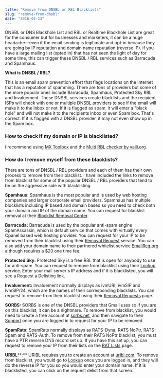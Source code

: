 ```yaml
---
title: "Remove from DNSBL or RBL Blacklists"
slug: "remove-from-dnsbl"
date: "2016-02-13"
---
```


DNSBL or DNS Blackhole List and RBL or Realtime Blackhole List are great for the consumer but for businesses and marketers, it can be a huge headache—even if the email sending is legitimate and opt-in because they are going by IP reputation and domain name reputation (reverse IP). If you have a large mailing list (opted in) that has not seen the light of day for some time, this can trigger these DNSBL / RBL services such as Barracuda and Spamhaus.

**What is DNSBL / RBL?**

This is an email spam prevention effort that flags locations on the Internet that has a reputation of spamming. There are tons of providers but some of the more popular ones include Barracuda, Spamhaus, Protected Sky RBL and Invaluement. These DNSBL services create blacklists and the recipient ISPs will check with one or multiple DNSBL providers to see if the email will make it to the Inbox or not. If it is flagged as spam, it will enter a "black hole" and will not make it to the recipients Inbox or even Spam box. That's correct. If it is flagged with a DNSBL provider, it may not even show up in the Spam box.

### **How to check if my domain or IP is blacklisted?**

I recommend using [MX Toolbox](http://mxtoolbox.com/SuperTool.aspx) and the [Multi RBL checker by valli.org](http://mxtoolbox.com/SuperTool.aspx).

### **How do I remove myself from these blacklists?**

There are tons of DNSBL / RBL providers and each of them has their own process to remove from their blacklist. I have included the links to remove from blacklist for some of the popular DNSBL / RBL providers that tend to be on the aggressive side with blacklisting.

**Spamhaus:** Spamhaus is the most popular and is used by web hosting companies and larger corporate email providers. Spamhaus has multiple blocklists including IP based and domain based so you need to check both your domain and IP of the domain name. You can request for blacklist removal at their [Blocklist Removal Center](https://www.spamhaus.org/lookup/).

**Barracuda:** Barracuda is used by the popular anti-spam engine SpamAssassin, which is default service that comes with virtually every Cpanel based web hosting provider. You can request for your IP to be removed from their blacklist using their [Removal Request](http://www.barracudacentral.org/rbl/removal-request) service. You can also add your domain name to their partnered whitelist service [EmailReg.org](http://www.emailreg.org/index.cgi) although requires a $20 one time fee.

**Protected Sky:** Protected Sky is a free RBL that is open for anybody to use for anti-spam. You can request to remove from blacklist using their [Lookup](http://psky.me/check/) service. Enter your mail server's IP address and if it is blacklisted, you will see a Request a Delisting link.

**Invaluement:** Invaluement normally displays as ivmURI, ivmSIP and ivmSIP/24, which are the names of their corresponding blacklists. You can request to remove from their blacklist using their [Removal Requests](http://www.invaluement.com/removal/) page.

**SORBS:** SORBS is one of the DNSBL providers that Gmail uses so if you are on this blacklist, it can be a nightmare. To remove from blacklist, you would need to create a free account at [sorbs.net](http://www.sorbs.net), and then navigate to their [Support](http://www.sorbs.net/cgi-bin/support) once you are logged in to request for your IP to be removed.

**SpamRats:** SpamRats normally displays as RATS-Dyna, RATS NoPtr, RATS-Spam and RATS-Auth. To remove from their RATS NoPtr blacklist, you must have a PTR reverse DNS record set up. If you have this set up, you can request to remove your IP from their lists on the [RAT Lists](http://www.spamrats.com/lists.php) page.

**URIBL****:** URIBL requires you to create an account at [uribl.com](http://uribl.com). To remove from blacklist, you would go to [Lookup](https://admin.uribl.com/?section=lookup;) once you are logged in, and they will do the reverse IP for you so you would enter your domain name. If it is blacklisted, you can click on the request delist from that screen.